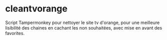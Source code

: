 # cleantvorange
Script Tampermonkey pour nettoyer le site tv d'orange, pour une meilleure lisibilité des chaines en cachant les non souhaitées, avec mise en avant des favorites.
